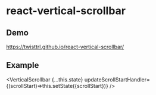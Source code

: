 # react-vertical-scrollbar
## Demo
https://twisttrl.github.io/react-vertical-scrollbar/

## Example
<VerticalScrollbar  {...this.state}
                    updateScrollStartHandler={(scrollStart)=>this.setState({scrollStart})}
                    />

